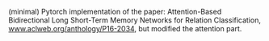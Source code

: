 (minimal) Pytorch implementation of the paper: Attention-Based Bidirectional Long Short-Term Memory Networks for Relation Classification, www.aclweb.org/anthology/P16-2034, but modified the attention part. 
